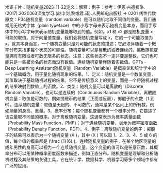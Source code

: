 

术语卡片：随机变量2023-11-22定义：解释：例子：参考：伊恩·古德费洛.(2017).2020063深度学习.(赵申剑,黎彧君.译).人民邮电出版社 => 0201 线性代数原文：P34随机变量（random variable）是可以随机地取不同值的变量。我们通常用无格式字体（plain typeface）中的小写字母来表示随机变量本身，而用手写体中的小写字母来表示随机变量能够取到的值。例如，x1 和 x2 都是随机变量 x 可能的取值。对于向量值变量，我们会将随机变量写成 x，它的一个可能取值为 x。就其本身而言，一个随机变量只是对可能的状态的描述；它必须伴随着一个概率分布来指定每个状态的可能性。随机变量可以是离散的或者连续的。离散随机变量拥有有限或者可数无限多的状态。注意：这些状态不一定非要是整数，它们也可能只是一些被命名的状态而没有数值。连续随机变量伴随着实数值。GPTs - Deep Learning Assistant随机变量（Random Variable）是概率论和统计学中的一个基础概念，用于量化随机现象的结果。1、定义：随机变量是一个数值变量，其值取决于基础随机过程的结果。它不是传统意义上的变量，而是一个将随机过程的结果映射到数值上的函数。2、类型：随机变量可以是离散的（Discrete Random Variable），也可以是连续的（Continuous Random Variable）。离散随机变量：取值是可数的，例如抛硬币的结果（正面或反面），掷骰子的点数（1 到 6）。连续随机变量：取值是无限的、不可数的，通常是某个区间上的所有数，例如测量的身高、重量。3、概率分布：每个随机变量都有一个概率分布，它描述了该变量取不同值的概率。对于离散随机变量，这通常表示为概率质量函数（Probability Mass Function，PMF）；对于连续随机变量，表示为概率密度函数（Probability Density Function，PDF）。4、例子：离散随机变量的例子：掷骰子的结果可以表示为一个随机变量 (X )，其中 (X ) 可以取 1、2、3、4、5 或 6 的值，每个值的概率都是 (\frac {1}{6} )。连续随机变量的例子：在某个地区测量的成年男性的身高可以视为一个连续随机变量。这个变量的值可以是任意正数，其概率分布可以用某种概率密度函数来描述，例如正态分布。随机变量是理解和分析随机过程及其结果的关键工具，它在统计学、数据科学、机器学习等多个领域中都有广泛的应用。